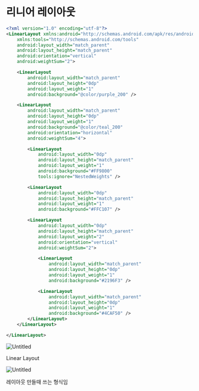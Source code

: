 # 리니어 레이아웃

```xml
<?xml version="1.0" encoding="utf-8"?>
<LinearLayout xmlns:android="http://schemas.android.com/apk/res/android"
    xmlns:tools="http://schemas.android.com/tools"
    android:layout_width="match_parent"
    android:layout_height="match_parent"
    android:orientation="vertical"
    android:weightSum="2">

    <LinearLayout
        android:layout_width="match_parent"
        android:layout_height="0dp"
        android:layout_weight="1"
        android:background="@color/purple_200" />

    <LinearLayout
        android:layout_width="match_parent"
        android:layout_height="0dp"
        android:layout_weight="1"
        android:background="@color/teal_200"
        android:orientation="horizontal"
        android:weightSum="4">

        <LinearLayout
            android:layout_width="0dp"
            android:layout_height="match_parent"
            android:layout_weight="1"
            android:background="#FF9800"
            tools:ignore="NestedWeights" />

        <LinearLayout
            android:layout_width="0dp"
            android:layout_height="match_parent"
            android:layout_weight="1"
            android:background="#FFC107" />

        <LinearLayout
            android:layout_width="0dp"
            android:layout_height="match_parent"
            android:layout_weight="2"
            android:orientation="vertical"
            android:weightSum="2">

            <LinearLayout
                android:layout_width="match_parent"
                android:layout_height="0dp"
                android:layout_weight="1"
                android:background="#2196F3" />

            <LinearLayout
                android:layout_width="match_parent"
                android:layout_height="0dp"
                android:layout_weight="1"
                android:background="#4CAF50" />
        </LinearLayout>
    </LinearLayout>

</LinearLayout>
```

![Untitled](%E1%84%85%E1%85%B5%E1%84%82%E1%85%B5%E1%84%8B%E1%85%A5%20%E1%84%85%E1%85%A6%E1%84%8B%E1%85%B5%E1%84%8B%E1%85%A1%E1%84%8B%E1%85%AE%E1%86%BA%20a4603a87c74d437b971b82f45977b2d2/Untitled.png)

Linear Layout

![Untitled](%E1%84%85%E1%85%B5%E1%84%82%E1%85%B5%E1%84%8B%E1%85%A5%20%E1%84%85%E1%85%A6%E1%84%8B%E1%85%B5%E1%84%8B%E1%85%A1%E1%84%8B%E1%85%AE%E1%86%BA%20a4603a87c74d437b971b82f45977b2d2/Untitled%201.png)

레이아웃 만들때 쓰는 형식임
